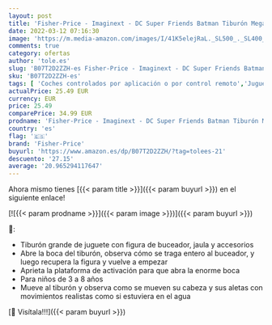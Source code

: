 ```yaml
---
layout: post
title: 'Fisher-Price - Imaginext - DC Super Friends Batman Tiburón Megamandíbulas Juguetes niños +3 años  Mattel GKG77 '
date: 2022-03-12 07:16:30
image: 'https://m.media-amazon.com/images/I/41K5elejRaL._SL500_._SL400_.jpg'
comments: true
category: ofertas
author: 'tole.es'
slug: 'B07T2D2ZZH-es Fisher-Price - Imaginext - DC Super Friends Batman Tiburón...'
sku: 'B07T2D2ZZH-es'
tags: [ 'Coches controlados por aplicación o por control remoto','Juguetes','Juguetes y juegos','Muñecos y figuras','Muñecos y figuras de acción','Radiocontrol','Vehículos controlados por aplicación y control remoto','fisher-price', ]
actualPrice: 25.49 EUR
currency: EUR
price: 25.49
comparePrice: 34.99 EUR
prodname: 'Fisher-Price - Imaginext - DC Super Friends Batman Tiburón Megamandíbulas Juguetes niños +3 años  Mattel GKG77 '
country: 'es'
flag: '🇪🇸'
brand: 'Fisher-Price'
buyurl: 'https://www.amazon.es/dp/B07T2D2ZZH/?tag=tolees-21'
descuento: '27.15'
average: '20.965294117647'
---
```


Ahora mismo tienes [{{< param title >}}]({{< param buyurl >}}) en el siguiente enlace!

[![{{< param prodname >}}]({{< param image >}})]({{< param buyurl >}})

🔎:

- Tiburón grande de juguete con figura de buceador, jaula y accesorios
- Abre la boca del tiburón, observa cómo se traga entero al buceador, y luego recupera la figura y vuelve a empezar
- Aprieta la plataforma de activación para que abra la enorme boca
- Para niños de 3 a 8 años
- Mueve al tiburón y observa como se mueven su cabeza y sus aletas con movimientos realistas como si estuviera en el agua

[🛒 Visítala!!!]({{< param buyurl >}})
